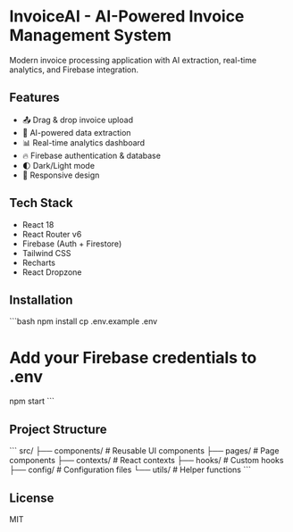 # InvoiceAI - AI-Powered Invoice Management System

Modern invoice processing application with AI extraction, real-time analytics, and Firebase integration.

## Features

- 📤 Drag & drop invoice upload
- 🤖 AI-powered data extraction
- 📊 Real-time analytics dashboard
- 🔥 Firebase authentication & database
- 🌓 Dark/Light mode
- 📱 Responsive design

## Tech Stack

- React 18
- React Router v6
- Firebase (Auth + Firestore)
- Tailwind CSS
- Recharts
- React Dropzone

## Installation

\`\`\`bash
npm install
cp .env.example .env

# Add your Firebase credentials to .env

npm start
\`\`\`

## Project Structure

\`\`\`
src/
├── components/ # Reusable UI components
├── pages/ # Page components
├── contexts/ # React contexts
├── hooks/ # Custom hooks
├── config/ # Configuration files
└── utils/ # Helper functions
\`\`\`

## License

MIT

